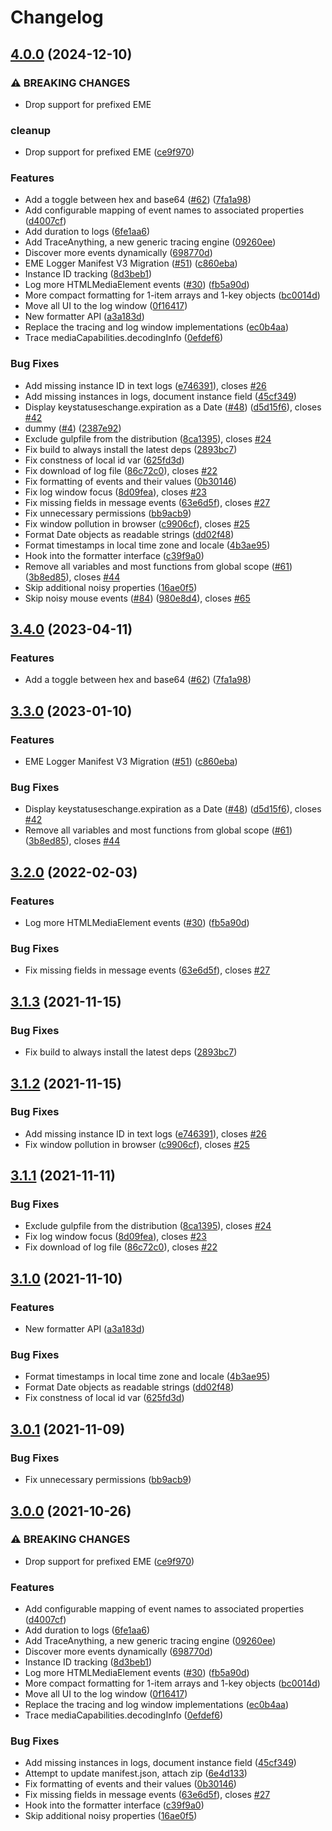 # Changelog

## [4.0.0](https://github.com/joeyparrish/eme_logger/compare/v3.4.0...v4.0.0) (2024-12-10)


### ⚠ BREAKING CHANGES

* Drop support for prefixed EME

### cleanup

* Drop support for prefixed EME ([ce9f970](https://github.com/joeyparrish/eme_logger/commit/ce9f970f1a8ba1ddb9694f2843eb0944c92af6ba))


### Features

* Add a toggle between hex and base64 ([#62](https://github.com/joeyparrish/eme_logger/issues/62)) ([7fa1a98](https://github.com/joeyparrish/eme_logger/commit/7fa1a98bf2fff51f6bb87593bb173b5f87badf68))
* Add configurable mapping of event names to associated properties ([d4007cf](https://github.com/joeyparrish/eme_logger/commit/d4007cf63e1987a84eec61abe569de3c184fb49d))
* Add duration to logs ([6fe1aa6](https://github.com/joeyparrish/eme_logger/commit/6fe1aa6a5779b2063bfebea1d1a3464a6d0c0ea7))
* Add TraceAnything, a new generic tracing engine ([09260ee](https://github.com/joeyparrish/eme_logger/commit/09260ee0677cc3e89d74c44970428179e48693e5))
* Discover more events dynamically ([698770d](https://github.com/joeyparrish/eme_logger/commit/698770d8828c77d376b3829ae852a2d1764a9e51))
* EME Logger Manifest V3 Migration ([#51](https://github.com/joeyparrish/eme_logger/issues/51)) ([c860eba](https://github.com/joeyparrish/eme_logger/commit/c860eba6328bc51518684e930d01b965ce489e3f))
* Instance ID tracking ([8d3beb1](https://github.com/joeyparrish/eme_logger/commit/8d3beb1f7a0f3edbaff4a951b6451c9b36bc2b92))
* Log more HTMLMediaElement events ([#30](https://github.com/joeyparrish/eme_logger/issues/30)) ([fb5a90d](https://github.com/joeyparrish/eme_logger/commit/fb5a90dca86a5575333d9a5a07dda76130b66f09))
* More compact formatting for 1-item arrays and 1-key objects ([bc0014d](https://github.com/joeyparrish/eme_logger/commit/bc0014d25d4c00acb908b4325e5ef5493d60588e))
* Move all UI to the log window ([0f16417](https://github.com/joeyparrish/eme_logger/commit/0f16417d79e24d388a244bf9ec662fc7fa5ebf50))
* New formatter API ([a3a183d](https://github.com/joeyparrish/eme_logger/commit/a3a183da5e238eb11b39fc43b9d8efba6a96533f))
* Replace the tracing and log window implementations ([ec0b4aa](https://github.com/joeyparrish/eme_logger/commit/ec0b4aa55abcecfbb1f8a27fcdea4b46fee904ca))
* Trace mediaCapabilities.decodingInfo ([0efdef6](https://github.com/joeyparrish/eme_logger/commit/0efdef688233973e1dc63bf15eaf55dc13a62452))


### Bug Fixes

* Add missing instance ID in text logs ([e746391](https://github.com/joeyparrish/eme_logger/commit/e746391299536b6610f7d16b43ec0889e21948a1)), closes [#26](https://github.com/joeyparrish/eme_logger/issues/26)
* Add missing instances in logs, document instance field ([45cf349](https://github.com/joeyparrish/eme_logger/commit/45cf34950c64bd392b5f9599dd4ce0eb58f2d746))
* Display keystatuseschange.expiration as a Date ([#48](https://github.com/joeyparrish/eme_logger/issues/48)) ([d5d15f6](https://github.com/joeyparrish/eme_logger/commit/d5d15f621aac0d84466c8d44ff02fb806db40ca5)), closes [#42](https://github.com/joeyparrish/eme_logger/issues/42)
* dummy ([#4](https://github.com/joeyparrish/eme_logger/issues/4)) ([2387e92](https://github.com/joeyparrish/eme_logger/commit/2387e92130b02b2fe793c27849b59c24acd7f2fc))
* Exclude gulpfile from the distribution ([8ca1395](https://github.com/joeyparrish/eme_logger/commit/8ca139573535fbff69092db9a122aca6196dc50e)), closes [#24](https://github.com/joeyparrish/eme_logger/issues/24)
* Fix build to always install the latest deps ([2893bc7](https://github.com/joeyparrish/eme_logger/commit/2893bc77ae8b99481f83c94085e798b69534c8d2))
* Fix constness of local id var ([625fd3d](https://github.com/joeyparrish/eme_logger/commit/625fd3da81207da2dd561a508d15228ff907e9c1))
* Fix download of log file ([86c72c0](https://github.com/joeyparrish/eme_logger/commit/86c72c061b7f2d58a49a459b030a0fcb8e12f0a5)), closes [#22](https://github.com/joeyparrish/eme_logger/issues/22)
* Fix formatting of events and their values ([0b30146](https://github.com/joeyparrish/eme_logger/commit/0b3014681adb9ef8e64da757ee16e00d8c71855b))
* Fix log window focus ([8d09fea](https://github.com/joeyparrish/eme_logger/commit/8d09fea648cd41e410878d6acb25081d39f41c7a)), closes [#23](https://github.com/joeyparrish/eme_logger/issues/23)
* Fix missing fields in message events ([63e6d5f](https://github.com/joeyparrish/eme_logger/commit/63e6d5f6acd69e780566363f28ab61e055da6f44)), closes [#27](https://github.com/joeyparrish/eme_logger/issues/27)
* Fix unnecessary permissions ([bb9acb9](https://github.com/joeyparrish/eme_logger/commit/bb9acb97b545d45a664a23c7087e837165c7ffe0))
* Fix window pollution in browser ([c9906cf](https://github.com/joeyparrish/eme_logger/commit/c9906cfb1229b71358d636793d3af9d310fb9cdf)), closes [#25](https://github.com/joeyparrish/eme_logger/issues/25)
* Format Date objects as readable strings ([dd02f48](https://github.com/joeyparrish/eme_logger/commit/dd02f48a4d220b255fd328cfc2726f77ec2ca0b4))
* Format timestamps in local time zone and locale ([4b3ae95](https://github.com/joeyparrish/eme_logger/commit/4b3ae95a6babb0bdf3ced31ce393b4b31a85f1b7))
* Hook into the formatter interface ([c39f9a0](https://github.com/joeyparrish/eme_logger/commit/c39f9a0a90de7cf5b045d1b110fc869ffae18a2a))
* Remove all variables and most functions from global scope ([#61](https://github.com/joeyparrish/eme_logger/issues/61)) ([3b8ed85](https://github.com/joeyparrish/eme_logger/commit/3b8ed85f6ef31a857f074013985e9b2747143519)), closes [#44](https://github.com/joeyparrish/eme_logger/issues/44)
* Skip additional noisy properties ([16ae0f5](https://github.com/joeyparrish/eme_logger/commit/16ae0f50d91483eef276a812676944ca06289176))
* Skip noisy mouse events ([#84](https://github.com/joeyparrish/eme_logger/issues/84)) ([980e8d4](https://github.com/joeyparrish/eme_logger/commit/980e8d49c828777675e2a5c572a2c38469d439ff)), closes [#65](https://github.com/joeyparrish/eme_logger/issues/65)

## [3.4.0](https://github.com/shaka-project/eme_logger/compare/v3.3.0...v3.4.0) (2023-04-11)


### Features

* Add a toggle between hex and base64 ([#62](https://github.com/shaka-project/eme_logger/issues/62)) ([7fa1a98](https://github.com/shaka-project/eme_logger/commit/7fa1a98bf2fff51f6bb87593bb173b5f87badf68))

## [3.3.0](https://github.com/shaka-project/eme_logger/compare/v3.2.0...v3.3.0) (2023-01-10)


### Features

* EME Logger Manifest V3 Migration ([#51](https://github.com/shaka-project/eme_logger/issues/51)) ([c860eba](https://github.com/shaka-project/eme_logger/commit/c860eba6328bc51518684e930d01b965ce489e3f))


### Bug Fixes

* Display keystatuseschange.expiration as a Date ([#48](https://github.com/shaka-project/eme_logger/issues/48)) ([d5d15f6](https://github.com/shaka-project/eme_logger/commit/d5d15f621aac0d84466c8d44ff02fb806db40ca5)), closes [#42](https://github.com/shaka-project/eme_logger/issues/42)
* Remove all variables and most functions from global scope ([#61](https://github.com/shaka-project/eme_logger/issues/61)) ([3b8ed85](https://github.com/shaka-project/eme_logger/commit/3b8ed85f6ef31a857f074013985e9b2747143519)), closes [#44](https://github.com/shaka-project/eme_logger/issues/44)

## [3.2.0](https://github.com/shaka-project/eme_logger/compare/v3.1.3...v3.2.0) (2022-02-03)


### Features

* Log more HTMLMediaElement events ([#30](https://github.com/shaka-project/eme_logger/issues/30)) ([fb5a90d](https://github.com/shaka-project/eme_logger/commit/fb5a90dca86a5575333d9a5a07dda76130b66f09))


### Bug Fixes

* Fix missing fields in message events ([63e6d5f](https://github.com/shaka-project/eme_logger/commit/63e6d5f6acd69e780566363f28ab61e055da6f44)), closes [#27](https://github.com/shaka-project/eme_logger/issues/27)

## [3.1.3](https://github.com/shaka-project/eme_logger/compare/v3.1.2...v3.1.3) (2021-11-15)

### Bug Fixes

* Fix build to always install the latest deps ([2893bc7](https://github.com/shaka-project/eme_logger/commit/2893bc77ae8b99481f83c94085e798b69534c8d2))


## [3.1.2](https://github.com/shaka-project/eme_logger/compare/v3.1.1...v3.1.2) (2021-11-15)

### Bug Fixes

* Add missing instance ID in text logs ([e746391](https://github.com/shaka-project/eme_logger/commit/e746391299536b6610f7d16b43ec0889e21948a1)), closes [#26](https://github.com/shaka-project/eme_logger/issues/26)
* Fix window pollution in browser ([c9906cf](https://github.com/shaka-project/eme_logger/commit/c9906cfb1229b71358d636793d3af9d310fb9cdf)), closes [#25](https://github.com/shaka-project/eme_logger/issues/25)


## [3.1.1](https://github.com/shaka-project/eme_logger/compare/v3.1.0...v3.1.1) (2021-11-11)

### Bug Fixes

* Exclude gulpfile from the distribution ([8ca1395](https://github.com/shaka-project/eme_logger/commit/8ca139573535fbff69092db9a122aca6196dc50e)), closes [#24](https://github.com/shaka-project/eme_logger/issues/24)
* Fix log window focus ([8d09fea](https://github.com/shaka-project/eme_logger/commit/8d09fea648cd41e410878d6acb25081d39f41c7a)), closes [#23](https://github.com/shaka-project/eme_logger/issues/23)
* Fix download of log file ([86c72c0](https://github.com/shaka-project/eme_logger/commit/86c72c061b7f2d58a49a459b030a0fcb8e12f0a5)), closes [#22](https://github.com/shaka-project/eme_logger/issues/22)


## [3.1.0](https://github.com/shaka-project/eme_logger/compare/v3.0.1...v3.1.0) (2021-11-10)

### Features

* New formatter API ([a3a183d](https://github.com/shaka-project/eme_logger/commit/a3a183da5e238eb11b39fc43b9d8efba6a96533f))

### Bug Fixes

* Format timestamps in local time zone and locale ([4b3ae95](https://github.com/shaka-project/eme_logger/commit/4b3ae95a6babb0bdf3ced31ce393b4b31a85f1b7))
* Format Date objects as readable strings ([dd02f48](https://github.com/shaka-project/eme_logger/commit/dd02f48a4d220b255fd328cfc2726f77ec2ca0b4))
* Fix constness of local id var ([625fd3d](https://github.com/shaka-project/eme_logger/commit/625fd3da81207da2dd561a508d15228ff907e9c1))


## [3.0.1](https://github.com/shaka-project/eme_logger/compare/v3.0.0...v3.0.1) (2021-11-09)

### Bug Fixes

* Fix unnecessary permissions ([bb9acb9](https://github.com/shaka-project/eme_logger/commit/bb9acb97b545d45a664a23c7087e837165c7ffe0))


## [3.0.0](https://github.com/shaka-project/eme_logger/compare/v2...v3.0.0) (2021-10-26)

### ⚠ BREAKING CHANGES

* Drop support for prefixed EME ([ce9f970](https://github.com/shaka-project/eme_logger/commit/ce9f970f1a8ba1ddb9694f2843eb0944c92af6ba))

### Features

* Add configurable mapping of event names to associated properties ([d4007cf](https://github.com/shaka-project/eme_logger/commit/d4007cf63e1987a84eec61abe569de3c184fb49d))
* Add duration to logs ([6fe1aa6](https://github.com/shaka-project/eme_logger/commit/6fe1aa6a5779b2063bfebea1d1a3464a6d0c0ea7))
* Add TraceAnything, a new generic tracing engine ([09260ee](https://github.com/shaka-project/eme_logger/commit/09260ee0677cc3e89d74c44970428179e48693e5))
* Discover more events dynamically ([698770d](https://github.com/shaka-project/eme_logger/commit/698770d8828c77d376b3829ae852a2d1764a9e51))
* Instance ID tracking ([8d3beb1](https://github.com/shaka-project/eme_logger/commit/8d3beb1f7a0f3edbaff4a951b6451c9b36bc2b92))
* Log more HTMLMediaElement events ([#30](https://github.com/shaka-project/eme_logger/issues/30)) ([fb5a90d](https://github.com/shaka-project/eme_logger/commit/fb5a90dca86a5575333d9a5a07dda76130b66f09))
* More compact formatting for 1-item arrays and 1-key objects ([bc0014d](https://github.com/shaka-project/eme_logger/commit/bc0014d25d4c00acb908b4325e5ef5493d60588e))
* Move all UI to the log window ([0f16417](https://github.com/shaka-project/eme_logger/commit/0f16417d79e24d388a244bf9ec662fc7fa5ebf50))
* Replace the tracing and log window implementations ([ec0b4aa](https://github.com/shaka-project/eme_logger/commit/ec0b4aa55abcecfbb1f8a27fcdea4b46fee904ca))
* Trace mediaCapabilities.decodingInfo ([0efdef6](https://github.com/shaka-project/eme_logger/commit/0efdef688233973e1dc63bf15eaf55dc13a62452))

### Bug Fixes

* Add missing instances in logs, document instance field ([45cf349](https://github.com/shaka-project/eme_logger/commit/45cf34950c64bd392b5f9599dd4ce0eb58f2d746))
* Attempt to update manifest.json, attach zip ([6e4d133](https://github.com/shaka-project/eme_logger/commit/6e4d133cac1c884322ff8f5e4464ed4d0e586834))
* Fix formatting of events and their values ([0b30146](https://github.com/shaka-project/eme_logger/commit/0b3014681adb9ef8e64da757ee16e00d8c71855b))
* Fix missing fields in message events ([63e6d5f](https://github.com/shaka-project/eme_logger/commit/63e6d5f6acd69e780566363f28ab61e055da6f44)), closes [#27](https://github.com/shaka-project/eme_logger/issues/27)
* Hook into the formatter interface ([c39f9a0](https://github.com/shaka-project/eme_logger/commit/c39f9a0a90de7cf5b045d1b110fc869ffae18a2a))
* Skip additional noisy properties ([16ae0f5](https://github.com/shaka-project/eme_logger/commit/16ae0f50d91483eef276a812676944ca06289176))
